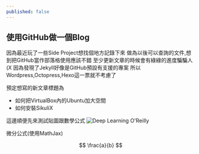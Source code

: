 ```yaml
---
published: false
---
```

## 使用GitHub做一個Blog
因為最近玩了一些Side Project想找個地方記錄下來
做為以後可以查詢的文件,想到把GitHub當作部落格使用應該不錯
至少更新文章的時候會有綠綠的進度騙騙人(X
因為發現了Jekyll好像是GitHub預設有支援的專案
所以Wordpress,Octopress,Hexo這一票就不考慮了

預定想寫的新文章標題為
- 如何把VirtualBox內的Ubuntu加大空間
- 如何安裝SikuliX

這邊順便先來測試貼圖跟數學公式
![Deep Learning O'Reilly]({{site.baseurl}}/_drafts/IMAG0881.jpg)


微分公式(使用MathJax)


$$ \frac{a}{b} $$

